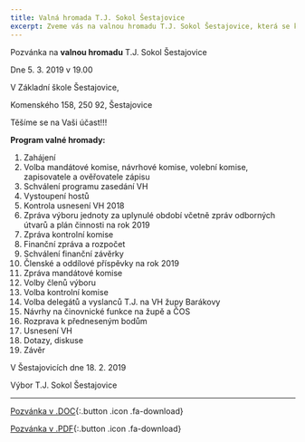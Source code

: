 ```yaml
---
title: Valná hromada T.J. Sokol Šestajovice
excerpt: Zveme vás na valnou hromadu T.J. Sokol Šestajovice, která se koná v úterý 5. března 2019 od 19.00 v Základní škole Šestajovice, Komenského 158, 250 92, Šestajovice.
---
```



Pozvánka na **valnou hromadu** T.J. Sokol Šestajovice

Dne 5. 3. 2019 v 19.00

V Základní škole Šestajovice, 

Komenského 158, 250 92, Šestajovice

Těšíme se na Vaši účast!!!

**Program valné hromady:**

1. Zahájení
2. Volba mandátové komise, návrhové komise, volební komise, zapisovatele a ověřovatele zápisu
3. Schválení programu zasedání VH
4. Vystoupení hostů
5. Kontrola usnesení VH 2018
6. Zpráva výboru jednoty za uplynulé období včetně zpráv odborných útvarů a plán činnosti na rok 2019
7. Zpráva kontrolní komise
8. Finanční zpráva a rozpočet
9. Schválení finanční závěrky
10. Členské a oddílové příspěvky na rok 2019
11. Zpráva mandátové komise
12. Volby členů výboru
13. Volba kontrolní komise
14. Volba delegátů a vyslanců T.J. na VH župy Barákovy
15. Návrhy na činovnické funkce na župě a ČOS
16. Rozprava k předneseným bodům
17. Usnesení VH
18. Dotazy, diskuse
19. Závěr


V Šestajovicích dne 18. 2. 2019

Výbor T.J. Sokol Šestajovice

---

[Pozvánka v .DOC](/files/01_pozvanka-na-valnou-hromadu-5-3-2019.doc){:.button .icon .fa-download}

[Pozvánka v .PDF](/files/01_pozvanka-na-valnou-hromadu-5-3-2019.pdf){:.button .icon .fa-download}